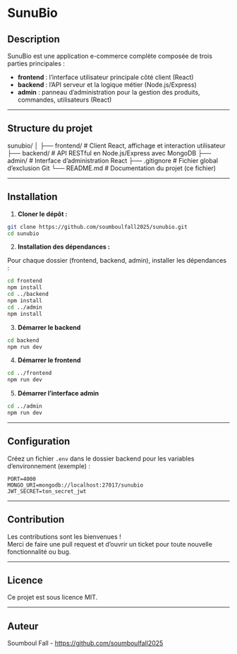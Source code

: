 # SunuBio

## Description
SunuBio est une application e-commerce complète composée de trois parties principales :
- **frontend** : l’interface utilisateur principale côté client (React)
- **backend** : l’API serveur et la logique métier (Node.js/Express)
- **admin** : panneau d’administration pour la gestion des produits, commandes, utilisateurs (React)

---

## Structure du projet

sunubio/
│
├── frontend/   # Client React, affichage et interaction utilisateur
├── backend/    # API RESTful en Node.js/Express avec MongoDB
├── admin/      # Interface d’administration React
├── .gitignore  # Fichier global d’exclusion Git
└── README.md   # Documentation du projet (ce fichier)

---

## Installation

1. **Cloner le dépôt :**

```bash
git clone https://github.com/soumboulfall2025/sunubio.git
cd sunubio
```

2. **Installation des dépendances :**

Pour chaque dossier (frontend, backend, admin), installer les dépendances :
```bash
cd frontend
npm install
cd ../backend
npm install
cd ../admin
npm install
```

3. **Démarrer le backend**
```bash
cd backend
npm run dev
```

4. **Démarrer le frontend**
```bash
cd ../frontend
npm run dev
```

5. **Démarrer l’interface admin**
```bash
cd ../admin
npm run dev
```

---

## Configuration

Créez un fichier `.env` dans le dossier backend pour les variables d’environnement (exemple) :

```
PORT=4000
MONGO_URI=mongodb://localhost:27017/sunubio
JWT_SECRET=ton_secret_jwt
```

---

## Contribution

Les contributions sont les bienvenues !  
Merci de faire une pull request et d’ouvrir un ticket pour toute nouvelle fonctionnalité ou bug.

---

## Licence

Ce projet est sous licence MIT.

---

## Auteur

Soumboul Fall - https://github.com/soumboulfall2025